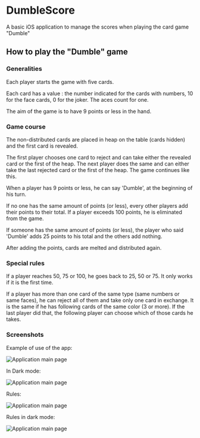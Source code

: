 # DumbleScore

A basic iOS application to manage the scores when playing the card game "Dumble"

## How to play the "Dumble" game

### Generalities

Each player starts the game with five cards.

Each card has a value : the number indicated for the cards with numbers, 10 for the face cards, 0 for the joker. The aces count for one.

The aim of the game is to have 9 points or less in the hand.

### Game course
            
The non-distributed cards are placed in heap on the table (cards hidden) and the first card is revealed.

The first player chooses one card to reject and can take either the revealed card or the first of the heap. The next player does the same and can either take the last rejected card or the first of the heap. The game continues like this.

When a player has 9 points or less, he can say 'Dumble', at the beginning of his turn.

If no one has the same amount of points (or less), every other players add their points to their total. If a player exceeds 100 points, he is eliminated from the game.

If someone has the same amount of points (or less), the player who said 'Dumble' adds 25 points to his total and the others add nothing.

After adding the points, cards are melted and distributed again.

### Special rules

If a player reaches 50, 75 or 100, he goes back to 25, 50 or 75. It only works if it is the first time.

If a player has more than one card of the same type (same numbers or same faces), he can reject all of them and take only one card in exchange. It is the same if he has following cards of the same color (3 or more). If the last player did that, the following player can choose which of those cards he takes.


### Screenshots
Example of use of the app:

![Application main page](/images/ingame.PNG)

In Dark mode:

![Application main page](/images/ingame_dark.PNG)


Rules:

![Application main page](/images/rules.PNG)

Rules in dark mode:

![Application main page](/images/rules_dark.PNG)